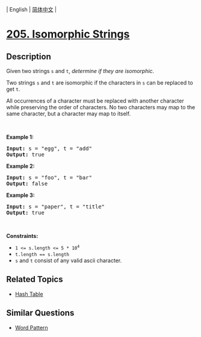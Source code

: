 
| English | [简体中文](README.md) |

# [205. Isomorphic Strings](https://leetcode-cn.com/problems/isomorphic-strings/)

## Description

<p>Given two strings <code>s</code> and <code>t</code>, <em>determine if they are isomorphic</em>.</p>

<p>Two strings <code>s</code> and <code>t</code> are isomorphic if the characters in <code>s</code> can be replaced to get <code>t</code>.</p>

<p>All occurrences of a character must be replaced with another character while preserving the order of characters. No two characters may map to the same character, but a character may map to itself.</p>

<p>&nbsp;</p>
<p><strong>Example 1:</strong></p>
<pre><strong>Input:</strong> s = "egg", t = "add"
<strong>Output:</strong> true
</pre><p><strong>Example 2:</strong></p>
<pre><strong>Input:</strong> s = "foo", t = "bar"
<strong>Output:</strong> false
</pre><p><strong>Example 3:</strong></p>
<pre><strong>Input:</strong> s = "paper", t = "title"
<strong>Output:</strong> true
</pre>
<p>&nbsp;</p>
<p><strong>Constraints:</strong></p>

<ul>
	<li><code>1 &lt;= s.length &lt;= 5 * 10<sup>4</sup></code></li>
	<li><code>t.length == s.length</code></li>
	<li><code>s</code> and <code>t</code> consist of any valid ascii character.</li>
</ul>


## Related Topics

- [Hash Table](https://leetcode-cn.com/tag/hash-table)

## Similar Questions

- [Word Pattern](../word-pattern/README_EN.md)
